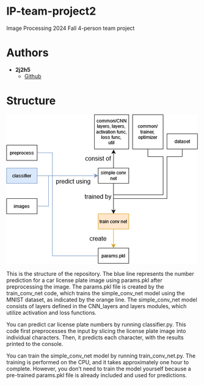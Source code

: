 # IP-team-project2
Image Processing 2024 Fall 4-person team project 

# Authors
- **2j2h5**
    - [Github](https://github.com/2j2h5)

# Structure
![Structure](./images/structure.jpg)

This is the structure of the repository. The blue line represents the number prediction for a car license plate image using params.pkl after preprocessing the image. The params.pkl file is created by the train_conv_net code, which trains the simple_conv_net model using the MNIST dataset, as indicated by the orange line. The simple_conv_net model consists of layers defined in the CNN_layers and layers modules, which utilize activation and loss functions.

You can predict car license plate numbers by running classifier.py. This code first preprocesses the input by slicing the license plate image into individual characters. Then, it predicts each character, with the results printed to the console.

You can train the simple_conv_net model by running train_conv_net.py. The training is performed on the CPU, and it takes approximately one hour to complete. However, you don’t need to train the model yourself because a pre-trained params.pkl file is already included and used for predictions.